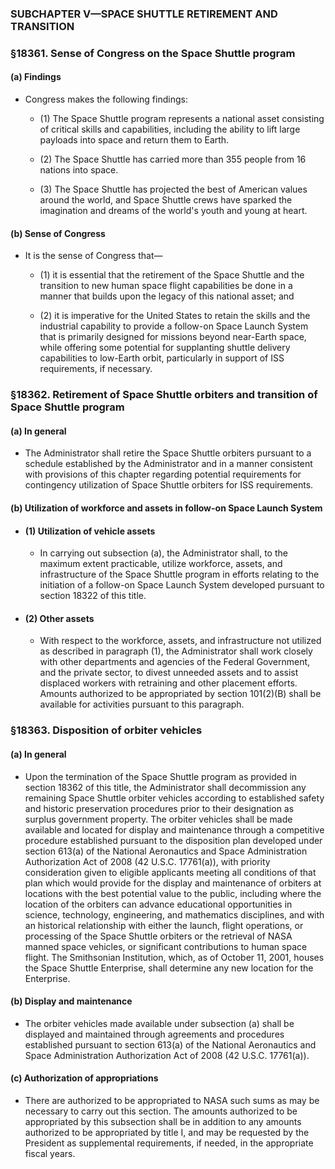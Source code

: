 ### SUBCHAPTER V—SPACE SHUTTLE RETIREMENT AND TRANSITION

### §18361. Sense of Congress on the Space Shuttle program
#### (a) Findings
* Congress makes the following findings:

  * (1) The Space Shuttle program represents a national asset consisting of critical skills and capabilities, including the ability to lift large payloads into space and return them to Earth.

  * (2) The Space Shuttle has carried more than 355 people from 16 nations into space.

  * (3) The Space Shuttle has projected the best of American values around the world, and Space Shuttle crews have sparked the imagination and dreams of the world's youth and young at heart.

#### (b) Sense of Congress
* It is the sense of Congress that—

  * (1) it is essential that the retirement of the Space Shuttle and the transition to new human space flight capabilities be done in a manner that builds upon the legacy of this national asset; and

  * (2) it is imperative for the United States to retain the skills and the industrial capability to provide a follow-on Space Launch System that is primarily designed for missions beyond near-Earth space, while offering some potential for supplanting shuttle delivery capabilities to low-Earth orbit, particularly in support of ISS requirements, if necessary.

### §18362. Retirement of Space Shuttle orbiters and transition of Space Shuttle program
#### (a) In general
* The Administrator shall retire the Space Shuttle orbiters pursuant to a schedule established by the Administrator and in a manner consistent with provisions of this chapter regarding potential requirements for contingency utilization of Space Shuttle orbiters for ISS requirements.

#### (b) Utilization of workforce and assets in follow-on Space Launch System
* #### (1) Utilization of vehicle assets
  * In carrying out subsection (a), the Administrator shall, to the maximum extent practicable, utilize workforce, assets, and infrastructure of the Space Shuttle program in efforts relating to the initiation of a follow-on Space Launch System developed pursuant to section 18322 of this title.

* #### (2) Other assets
  * With respect to the workforce, assets, and infrastructure not utilized as described in paragraph (1), the Administrator shall work closely with other departments and agencies of the Federal Government, and the private sector, to divest unneeded assets and to assist displaced workers with retraining and other placement efforts. Amounts authorized to be appropriated by section 101(2)(B) shall be available for activities pursuant to this paragraph.

### §18363. Disposition of orbiter vehicles
#### (a) In general
* Upon the termination of the Space Shuttle program as provided in section 18362 of this title, the Administrator shall decommission any remaining Space Shuttle orbiter vehicles according to established safety and historic preservation procedures prior to their designation as surplus government property. The orbiter vehicles shall be made available and located for display and maintenance through a competitive procedure established pursuant to the disposition plan developed under section 613(a) of the National Aeronautics and Space Administration Authorization Act of 2008 (42 U.S.C. 17761(a)), with priority consideration given to eligible applicants meeting all conditions of that plan which would provide for the display and maintenance of orbiters at locations with the best potential value to the public, including where the location of the orbiters can advance educational opportunities in science, technology, engineering, and mathematics disciplines, and with an historical relationship with either the launch, flight operations, or processing of the Space Shuttle orbiters or the retrieval of NASA manned space vehicles, or significant contributions to human space flight. The Smithsonian Institution, which, as of October 11, 2001, houses the Space Shuttle Enterprise, shall determine any new location for the Enterprise.

#### (b) Display and maintenance
* The orbiter vehicles made available under subsection (a) shall be displayed and maintained through agreements and procedures established pursuant to section 613(a) of the National Aeronautics and Space Administration Authorization Act of 2008 (42 U.S.C. 17761(a)).

#### (c) Authorization of appropriations
* There are authorized to be appropriated to NASA such sums as may be necessary to carry out this section. The amounts authorized to be appropriated by this subsection shall be in addition to any amounts authorized to be appropriated by title I, and may be requested by the President as supplemental requirements, if needed, in the appropriate fiscal years.